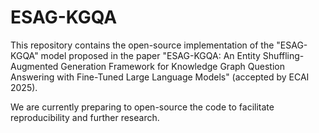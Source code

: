 # ESAG-KGQA
This repository contains the open-source implementation of the "ESAG-KGQA" model proposed in the paper "ESAG-KGQA: An Entity Shuffling-Augmented Generation Framework for Knowledge Graph Question Answering with Fine-Tuned Large Language Models" (accepted by ECAI 2025).


We are currently preparing to open-source the code to facilitate reproducibility and further research.

